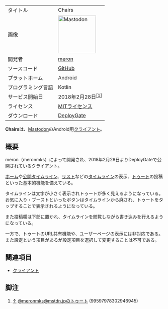 <div>

|                    |                                                                                                                                                                                                                                                                                                        |
|--------------------|--------------------------------------------------------------------------------------------------------------------------------------------------------------------------------------------------------------------------------------------------------------------------------------------------------|
| タイトル           | Chairs                                                                                                                                                                                                                                                                                                 |
| 画像               | [<img src="/images/thumb/0/00/Mastodon_logo.png/120px-Mastodon_logo.png" srcset="/images/thumb/0/00/Mastodon_logo.png/180px-Mastodon_logo.png 1.5x, /images/0/00/Mastodon_logo.png 2x" width="120" height="120" alt="Mastodon" />](/%E3%83%95%E3%82%A1%E3%82%A4%E3%83%AB:Mastodon_logo.png "Mastodon") |
| 開発者             | <a href="https://mstdn.jp/@meronmks" rel="nofollow">meron</a>                                                                                                                                                                                                                                          |
| ソースコード       | <a href="https://github.com/meronmks/Chairs" rel="nofollow">GitHub</a>                                                                                                                                                                                                                                 |
| プラットホーム     | Android                                                                                                                                                                                                                                                                                                |
| プログラミング言語 | Kotlin                                                                                                                                                                                                                                                                                                 |
| サービス開始日     | 2018年2月28日<sup>[\[1\]](#cite_note-1)</sup>                                                                                                                                                                                                                                                          |
| ライセンス         | [MITライセンス](/MIT%E3%83%A9%E3%82%A4%E3%82%BB%E3%83%B3%E3%82%B9 "MITライセンス")                                                                                                                                                                                                                     |
| ダウンロード       | <a href="https://dply.me/g06yf0#install" rel="nofollow">DeployGate</a>                                                                                                                                                                                                                                 |

  
**Chairs**は、[Mastodon](/Mastodon "Mastodon")のAndroid用[クライアント](/%E3%82%AF%E3%83%A9%E3%82%A4%E3%82%A2%E3%83%B3%E3%83%88 "クライアント")。

## 概要

meron（meronmks）によって開発され、2018年2月28日よりDeployGateで公開されているクライアント。

[ホーム](/%E3%83%9B%E3%83%BC%E3%83%A0 "ホーム")や[公開タイムライン](/%E5%85%AC%E9%96%8B%E3%82%BF%E3%82%A4%E3%83%A0%E3%83%A9%E3%82%A4%E3%83%B3 "公開タイムライン (存在しないページ)")、[リスト](/%E3%83%AA%E3%82%B9%E3%83%88 "リスト")などの[タイムライン](/%E3%82%BF%E3%82%A4%E3%83%A0%E3%83%A9%E3%82%A4%E3%83%B3 "タイムライン")の表示、[トゥート](/%E3%83%88%E3%82%A5%E3%83%BC%E3%83%88 "トゥート")の投稿といった基本的機能を備えている。

タイムラインは文字が小さく表示されトゥートが多く見えるようになっている。お気に入り・ブーストといったボタンはタイムラインから廃され、トゥートをタップすることで表示されるようになっている。

また投稿欄は下部に置かれ、タイムラインを閲覧しながら書き込みを行えるようになっている。

一方で、トゥートのURL共有機能や、ユーザーページの表示には非対応である。また設定という項目があるが設定項目を選択して変更することは不可である。

## 関連項目

-   [クライアント](/%E3%82%AF%E3%83%A9%E3%82%A4%E3%82%A2%E3%83%B3%E3%83%88 "クライアント")

## 脚注

<div>

1.  [↑](#cite_ref-1) <a href="https://mstdn.jp/@meronmks/99597978302946945" rel="nofollow">@meronmks@mstdn.jpのトゥート (99597978302946945)</a>

</div>

</div>

